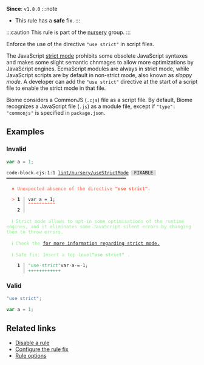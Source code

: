 **Since**: `v1.8.0`
:::note
- This rule has a **safe** fix.
:::

:::caution
This rule is part of the [nursery](/linter/rules/#nursery) group.
:::

Enforce the use of the directive `"use strict"` in script files.

The JavaScript [strict mode](https://developer.mozilla.org/en-US/docs/Web/JavaScript/Reference/Strict_mode) prohibits some obsolete JavaScript syntaxes and makes some slight semantic chnmages to allow more optimizations by JavaScript engines.
EcmaScript modules are always in strict mode, while JavaScript scripts are by default in non-strict mode, also known as _sloppy mode_.
A developer can add the `"use strict"` directive at the start of a script file to enable the strict mode in that file.

Biome considers a CommonJS (`.cjs`) file as a script file.
By default, Biome recognizes a JavaScript file (`.js`) as a module file, except if `"type": "commonjs"` is specified in `package.json`.

## Examples

### Invalid

```cjs
var a = 1;
```

<pre class="language-text"><code class="language-text">code-block.cjs:1:1 <a href="https://biomejs.dev/linter/rules/use-strict-mode">lint/nursery/useStrictMode</a> <span style="color: #000; background-color: #ddd;"> FIXABLE </span> ━━━━━━━━━━━━━━━━━━━━━━━━━━━━━━━━━━━━━━━━━━━━

<strong><span style="color: Tomato;">  </span></strong><strong><span style="color: Tomato;">✖</span></strong> <span style="color: Tomato;">Unexpected absence of the directive </span><span style="color: Tomato;"><strong>&quot;use strict&quot;.</strong></span>
  
<strong><span style="color: Tomato;">  </span></strong><strong><span style="color: Tomato;">&gt;</span></strong> <strong>1 │ </strong>var a = 1;
   <strong>   │ </strong><strong><span style="color: Tomato;">^</span></strong><strong><span style="color: Tomato;">^</span></strong><strong><span style="color: Tomato;">^</span></strong><strong><span style="color: Tomato;">^</span></strong><strong><span style="color: Tomato;">^</span></strong><strong><span style="color: Tomato;">^</span></strong><strong><span style="color: Tomato;">^</span></strong><strong><span style="color: Tomato;">^</span></strong><strong><span style="color: Tomato;">^</span></strong><strong><span style="color: Tomato;">^</span></strong>
    <strong>2 │ </strong>
  
<strong><span style="color: lightgreen;">  </span></strong><strong><span style="color: lightgreen;">ℹ</span></strong> <span style="color: lightgreen;">Strict mode allows to opt-in some optimisations of the runtime engines, and it eliminates some JavaScript silent errors by changing them to throw errors.</span>
  
<strong><span style="color: lightgreen;">  </span></strong><strong><span style="color: lightgreen;">ℹ</span></strong> <span style="color: lightgreen;">Check the </span><span style="color: lightgreen;"><a href="https://developer.mozilla.org/en-US/docs/Web/JavaScript/Reference/Strict_mode">for more information regarding strict mode.</a></span>
  
<strong><span style="color: lightgreen;">  </span></strong><strong><span style="color: lightgreen;">ℹ</span></strong> <span style="color: lightgreen;">Safe fix</span><span style="color: lightgreen;">: </span><span style="color: lightgreen;">Insert a top level</span><span style="color: lightgreen;"><strong>&quot;use strict&quot; </strong></span><span style="color: lightgreen;">.</span>
  
<strong>  </strong><strong>  1 │ </strong><span style="color: MediumSeaGreen;">&quot;</span><span style="color: MediumSeaGreen;">u</span><span style="color: MediumSeaGreen;">s</span><span style="color: MediumSeaGreen;">e</span><span style="opacity: 0.8;"><span style="color: MediumSeaGreen;">·</span></span><span style="color: MediumSeaGreen;">s</span><span style="color: MediumSeaGreen;">t</span><span style="color: MediumSeaGreen;">r</span><span style="color: MediumSeaGreen;">i</span><span style="color: MediumSeaGreen;">c</span><span style="color: MediumSeaGreen;">t</span><span style="color: MediumSeaGreen;">&quot;</span>var<span style="opacity: 0.8;">·</span>a<span style="opacity: 0.8;">·</span>=<span style="opacity: 0.8;">·</span>1;
<strong>  </strong><strong>    │ </strong><span style="color: MediumSeaGreen;">+</span><span style="color: MediumSeaGreen;">+</span><span style="color: MediumSeaGreen;">+</span><span style="color: MediumSeaGreen;">+</span><span style="color: MediumSeaGreen;">+</span><span style="color: MediumSeaGreen;">+</span><span style="color: MediumSeaGreen;">+</span><span style="color: MediumSeaGreen;">+</span><span style="color: MediumSeaGreen;">+</span><span style="color: MediumSeaGreen;">+</span><span style="color: MediumSeaGreen;">+</span><span style="color: MediumSeaGreen;">+</span>          
</code></pre>

### Valid

```cjs
"use strict";

var a = 1;
```

## Related links

- [Disable a rule](/linter/#disable-a-lint-rule)
- [Configure the rule fix](/linter#configure-the-rule-fix)
- [Rule options](/linter/#rule-options)
